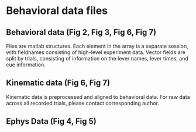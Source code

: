 # Behavioral data files

## Behavioral data (Fig 2, Fig 3, Fig 6, Fig 7)

Files are matlab structures. Each element in the array is a separate session, with fieldnames consisting of high-level experiment data. Vector fields are split by trials, consisting of information on the lever names, lever times, and cue information.


## Kinematic data (Fig 6, Fig 7)

Kinematic data is preprocessed and aligned to behavioral data. For raw data across all recorded trials, please contact corresponding author.


## Ephys Data (Fig 4, Fig 5)
